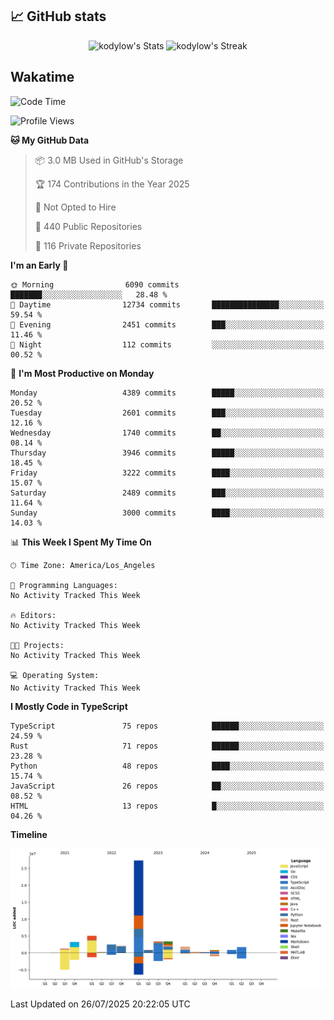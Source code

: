 ## 📈 GitHub stats
<!--START_SECTION:github-->
<div class="badges-githubstats">
  <p align="center">
    <img src="https://github-readme-stats.vercel.app/api?username=kodylow&theme=tokyonight&show_icons=true&hide_border=true&count_private=true" alt="kodylow's Stats" height="165">
    <img src="https://github-readme-streak-stats.herokuapp.com/?user=kodylow&theme=tokyonight&hide_border=true" alt="kodylow's Streak" height="165">
  </p>
</div>
<!--END_SECTION:github-->

## Wakatime 
<!--START_SECTION:waka-->
![Code Time](http://img.shields.io/badge/Code%20Time-1%2C294%20hrs%2031%20mins-blue)

![Profile Views](http://img.shields.io/badge/Profile%20Views-2-blue)

**🐱 My GitHub Data** 

> 📦 3.0 MB Used in GitHub's Storage 
 > 
> 🏆 174 Contributions in the Year 2025
 > 
> 🚫 Not Opted to Hire
 > 
> 📜 440 Public Repositories 
 > 
> 🔑 116 Private Repositories 
 > 
**I'm an Early 🐤** 

```text
🌞 Morning                6090 commits        ███████░░░░░░░░░░░░░░░░░░   28.48 % 
🌆 Daytime                12734 commits       ███████████████░░░░░░░░░░   59.54 % 
🌃 Evening                2451 commits        ███░░░░░░░░░░░░░░░░░░░░░░   11.46 % 
🌙 Night                  112 commits         ░░░░░░░░░░░░░░░░░░░░░░░░░   00.52 % 
```
📅 **I'm Most Productive on Monday** 

```text
Monday                   4389 commits        █████░░░░░░░░░░░░░░░░░░░░   20.52 % 
Tuesday                  2601 commits        ███░░░░░░░░░░░░░░░░░░░░░░   12.16 % 
Wednesday                1740 commits        ██░░░░░░░░░░░░░░░░░░░░░░░   08.14 % 
Thursday                 3946 commits        █████░░░░░░░░░░░░░░░░░░░░   18.45 % 
Friday                   3222 commits        ████░░░░░░░░░░░░░░░░░░░░░   15.07 % 
Saturday                 2489 commits        ███░░░░░░░░░░░░░░░░░░░░░░   11.64 % 
Sunday                   3000 commits        ████░░░░░░░░░░░░░░░░░░░░░   14.03 % 
```


📊 **This Week I Spent My Time On** 

```text
🕑︎ Time Zone: America/Los_Angeles

💬 Programming Languages: 
No Activity Tracked This Week

🔥 Editors: 
No Activity Tracked This Week

🐱‍💻 Projects: 
No Activity Tracked This Week

💻 Operating System: 
No Activity Tracked This Week
```

**I Mostly Code in TypeScript** 

```text
TypeScript               75 repos            ██████░░░░░░░░░░░░░░░░░░░   24.59 % 
Rust                     71 repos            ██████░░░░░░░░░░░░░░░░░░░   23.28 % 
Python                   48 repos            ████░░░░░░░░░░░░░░░░░░░░░   15.74 % 
JavaScript               26 repos            ██░░░░░░░░░░░░░░░░░░░░░░░   08.52 % 
HTML                     13 repos            █░░░░░░░░░░░░░░░░░░░░░░░░   04.26 % 
```



**Timeline**

![Lines of Code chart](https://raw.githubusercontent.com/Kodylow/Kodylow/master/assets/bar_graph.png)


 Last Updated on 26/07/2025 20:22:05 UTC
<!--END_SECTION:waka-->
